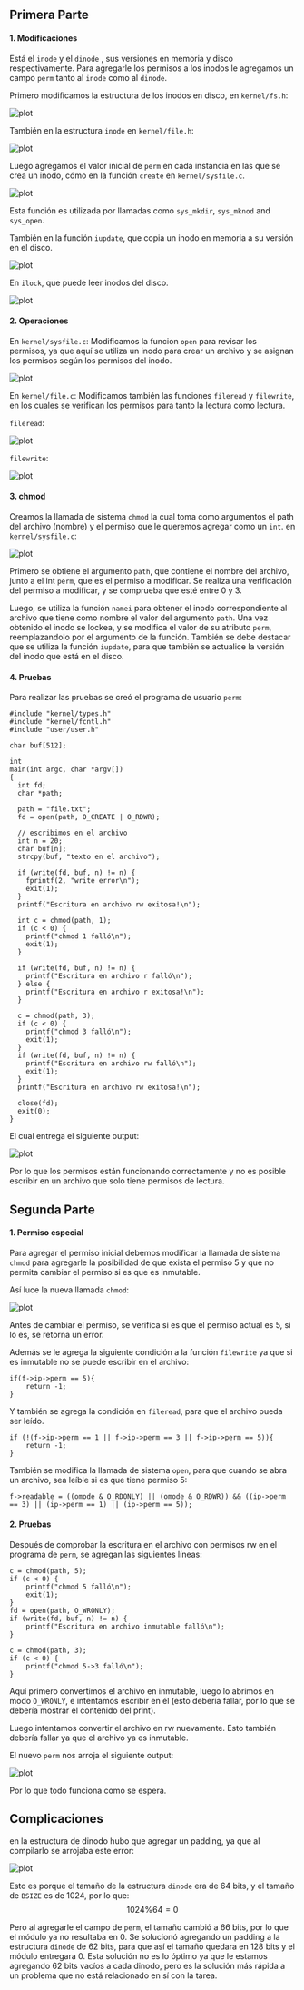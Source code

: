 ## Primera Parte

#### 1. Modificaciones


Está el `inode` y el `dinode` , sus versiones en memoria y disco respectivamente. Para agregarle los permisos a los inodos le agregamos un campo `perm` tanto al `inode` como al `dinode`.

Primero modificamos la estructura de los inodos en disco, en `kernel/fs.h`:

![plot](./T4-1.png)

También en la estructura `inode` en `kernel/file.h`:


![plot](./T4-2.png)

Luego agregamos el valor inicial de `perm` en cada instancia en las que se crea un inodo, cómo en la función `create` en `kernel/sysfile.c`.


![plot](./T4-3.png)

Esta función es utilizada por llamadas como `sys_mkdir`, `sys_mknod` and `sys_open`.

También en la función `iupdate`, que copia un inodo en memoria a su versión en el disco.


![plot](./T4-4.png)

En `ilock`, que puede leer inodos del disco.


![plot](./T4-5.png)

#### 2. Operaciones

En `kernel/sysfile.c`:
Modificamos la funcion `open` para revisar los permisos, ya que aquí se utiliza un inodo para crear un archivo y se asignan los permisos según los permisos del inodo.

![plot](./T4-6.png)

En `kernel/file.c`:
Modificamos también las funciones `fileread` y `filewrite`, en los cuales se verifican los permisos para tanto la lectura como lectura.

`fileread`:

![plot](./T4-7.png)

`filewrite`:

![plot](./T4-8.png)

#### 3. chmod
Creamos la llamada de sistema `chmod` la cual toma como argumentos el path del archivo (nombre) y el permiso que le queremos agregar como un `int`.
en `kernel/sysfile.c`:

![plot](./T4-9.png)

Primero se obtiene el argumento `path`, que contiene el nombre del archivo, junto a el int `perm`, que es el permiso a modificar. 
Se realiza una verificación del permiso a modificar, y se comprueba que esté entre 0 y 3.

Luego, se utiliza la función `namei` para obtener el inodo correspondiente al archivo que tiene como nombre el valor del argumento `path`. Una vez obtenido el inodo se lockea, y se modifica el valor de su atributo `perm`, reemplazandolo por el argumento de la función. También se debe destacar que se utiliza la función `iupdate`, para que también se actualice la versión del inodo que está en el disco.

#### 4. Pruebas
Para realizar las pruebas se creó el programa de usuario `perm`:
```
#include "kernel/types.h"
#include "kernel/fcntl.h"
#include "user/user.h"

char buf[512];

int
main(int argc, char *argv[])
{
  int fd;
  char *path;

  path = "file.txt";
  fd = open(path, O_CREATE | O_RDWR);

  // escribimos en el archivo
  int n = 20;
  char buf[n];
  strcpy(buf, "texto en el archivo");

  if (write(fd, buf, n) != n) {
    fprintf(2, "write error\n");
    exit(1);
  }
  printf("Escritura en archivo rw exitosa!\n");

  int c = chmod(path, 1);
  if (c < 0) {
    printf("chmod 1 falló\n");
    exit(1);
  }

  if (write(fd, buf, n) != n) {
    printf("Escritura en archivo r falló\n");
  } else {
    printf("Escritura en archivo r exitosa!\n");
  }

  c = chmod(path, 3);
  if (c < 0) {
    printf("chmod 3 falló\n");
    exit(1);
  }
  if (write(fd, buf, n) != n) {
    printf("Escritura en archivo rw falló\n");
    exit(1);
  }
  printf("Escritura en archivo rw exitosa!\n");

  close(fd);
  exit(0);
}
```

El cual entrega el siguiente output:

![plot](./T4-10.png)

Por lo que los permisos están funcionando correctamente y no es posible escribir en un archivo que solo tiene permisos de lectura.

## Segunda Parte
#### 1. Permiso especial
Para agregar el permiso inicial debemos modificar la llamada de sistema `chmod` para agregarle la posibilidad de que exista el permiso 5 y que no permita cambiar el permiso si es que es inmutable.

Así luce la nueva llamada `chmod`:

![plot](./T4-11.png)

Antes de cambiar el permiso, se verifica si es que el permiso actual es 5, si lo es, se retorna un error.

Además se le agrega la siguiente condición a la función `filewrite` ya que si es inmutable no se puede escribir en el archivo:

```
if(f->ip->perm == 5){
    return -1;
}
```

Y también se agrega la condición en `fileread`, para que el archivo pueda ser leído.
```
if (!(f->ip->perm == 1 || f->ip->perm == 3 || f->ip->perm == 5)){
	return -1;
}
```

También se modifica la llamada de sistema `open`, para que cuando se abra un archivo, sea leíble si es que tiene permiso 5:
```
f->readable = ((omode & O_RDONLY) || (omode & O_RDWR)) && ((ip->perm == 3) || (ip->perm == 1) || (ip->perm == 5));

```
#### 2. Pruebas
Después de comprobar la escritura en el archivo con permisos rw en el programa de `perm`, se agregan las siguientes líneas:
```
c = chmod(path, 5);
if (c < 0) {
	printf("chmod 5 falló\n");
	exit(1);
}
fd = open(path, O_WRONLY);
if (write(fd, buf, n) != n) {
	printf("Escritura en archivo inmutable falló\n");
}

c = chmod(path, 3);
if (c < 0) {
	printf("chmod 5->3 falló\n");
}

```

Aquí primero convertimos el archivo en inmutable, luego lo abrimos en modo `O_WRONLY`, e intentamos escribir en él (esto debería fallar, por lo que se debería mostrar el contenido del print).

Luego intentamos convertir el archivo en rw nuevamente. Esto también debería fallar ya que el archivo ya es inmutable.

El nuevo `perm` nos arroja el siguiente output:

![plot](./T4-12.png)

Por lo que todo funciona como se espera.

## Complicaciones
en la estructura de dinodo hubo que agregar un padding, ya que al compilarlo se arrojaba este error:

![plot](./T4-bug.png)

Esto es porque el tamaño de la estructura `dinode` era de 64 bits, y el tamaño de `BSIZE` es de 1024, por lo que:
$$
1024 \% 64 = 0
$$

Pero al agregarle el campo de `perm`, el tamaño cambió a 66 bits, por lo que el módulo ya no resultaba en 0. Se solucionó agregando un padding a la estructura `dinode` de 62 bits, para que así el tamaño quedara en 128 bits y el módulo entregara 0. Esta solución no es lo óptimo ya que le estamos agregando 62 bits vacíos a cada dinodo, pero es la solución más rápida a un problema que no está relacionado en sí con la tarea.

